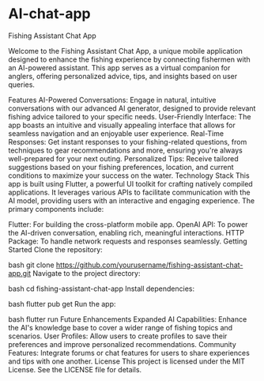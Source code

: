 # AI-chat-app

Fishing Assistant Chat App

Welcome to the Fishing Assistant Chat App, a unique mobile application designed to enhance the fishing experience by connecting fishermen with an AI-powered assistant. This app serves as a virtual companion for anglers, offering personalized advice, tips, and insights based on user queries.

Features
AI-Powered Conversations: Engage in natural, intuitive conversations with our advanced AI generator, designed to provide relevant fishing advice tailored to your specific needs.
User-Friendly Interface: The app boasts an intuitive and visually appealing interface that allows for seamless navigation and an enjoyable user experience.
Real-Time Responses: Get instant responses to your fishing-related questions, from techniques to gear recommendations and more, ensuring you're always well-prepared for your next outing.
Personalized Tips: Receive tailored suggestions based on your fishing preferences, location, and current conditions to maximize your success on the water.
Technology Stack
This app is built using Flutter, a powerful UI toolkit for crafting natively compiled applications. It leverages various APIs to facilitate communication with the AI model, providing users with an interactive and engaging experience. The primary components include:

Flutter: For building the cross-platform mobile app.
OpenAI API: To power the AI-driven conversation, enabling rich, meaningful interactions.
HTTP Package: To handle network requests and responses seamlessly.
Getting Started
Clone the repository:

bash
git clone https://github.com/yourusername/fishing-assistant-chat-app.git
Navigate to the project directory:

bash
cd fishing-assistant-chat-app
Install dependencies:

bash
flutter pub get
Run the app:

bash
flutter run
Future Enhancements
Expanded AI Capabilities: Enhance the AI's knowledge base to cover a wider range of fishing topics and scenarios.
User Profiles: Allow users to create profiles to save their preferences and improve personalized recommendations.
Community Features: Integrate forums or chat features for users to share experiences and tips with one another.
License
This project is licensed under the MIT License. See the LICENSE file for details.

